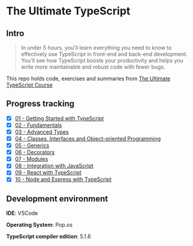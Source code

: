 # The Ultimate TypeScript

## Intro

> In under 5 hours, you'll learn everything you need to know to effectively use TypeScript in front-end and back-end development. You'll see how TypeScript boosts your productivity and helps you write more maintainable and robust code with fewer bugs.

This repo holds code, exercises and summaries from <a href="https://codewithmosh.com/p/the-ultimate-typescript">The Ultimate TypeScript Course</a>

## Progress tracking

- [x] <a href="src/01 - Getting Started with TypeScript">01 - Getting Started with TypeScript</a>
- [x] <a href="src/02 - Fundamentals">02 - Fundamentals</a>
- [x] <a href="src/03 - Advanced Types">03 - Advanced Types</a>
- [x] <a href="src/04 - Classes, Interfaces and Object-oriented Programming">04 - Classes, Interfaces and Object-oriented Programming</a>
- [x] <a href="src/05 - Generics">05 - Generics</a>
- [x] <a href="src/06 - Decorators">06 - Decorators</a>
- [x] <a href="src/07 - Modules">07 - Modules</a>
- [x] <a href="src/08 - Integration with JavaScript">08 - Integration with JavaScript</a>
- [x] <a href="src/09 - React with TypeScript">09 - React with TypeScript</a>
- [x] <a href="src/10 - Node and Express with TypeScript">10 - Node and Express with TypeScript</a>

## Development environment

**IDE**: VSCode

**Operating System**: Pop.os

**TypeScript compiler edition**: 5.1.6
